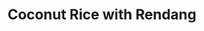---
title: Coconut Rice with Rendang
name: Coconut Rice with Rendang
layout: recipe
totalTime: PT40M
recipeYield: 2
description: A bumbu is an Indonesian spice mix. I think it would be too much to make it from scratch, so if you can't find it near you, I'll bring you a collection. They'll keep forever. I love the combination of heavy meat and simple sour salad. 
recipeIngredient:
  basmati rice: 250g
  pork filet: 250g
  bumbu rendang: 100g
  coconut milk: 200ml
  lemon: 1
  cucumber: 1
  vegetable oil: 2tbsp
  sweet chili sauce: 2tbsp
recipeInstruction:
  - Bake the meat in the vegetable oil for approx. 10 minutes until light browning.
  - Add the bumbu and 250ml of water.
  - Let the meat mixture simmer for 15 minutes.
  - In the meantime, cut large slices of the lemon peel, avoiding as much a possible the white part underneath.
  - Bring 400ml water to a boil, add a few pinches of salt, the rice, the lemon peel, and the coconut milk.
  - Make the dressing by squeezing all juice from the lemon and adding the sweet chili sauce, and bit of salt and pepper.
  - Cut the cucumber in small pieces and stir the dressing through.
  - Make sure the rice is cooked through but not too wet by constantly monitoring, stirring and tasting. Add water if needed.
  - Serve the rice next to the salad and rendang.
---